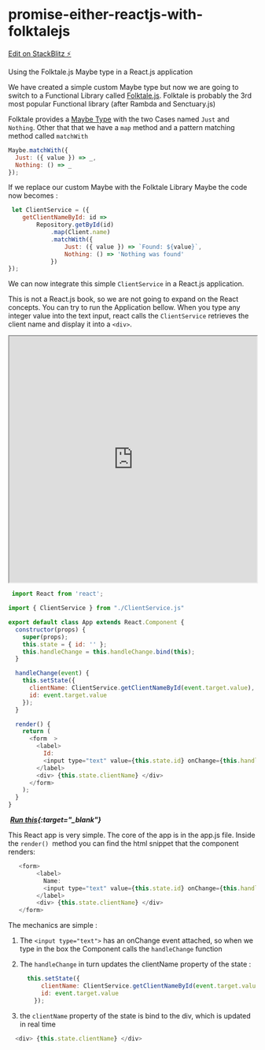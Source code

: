# promise-either-reactjs-with-folktalejs

[Edit on StackBlitz ⚡️](https://stackblitz.com/edit/promise-either-reactjs-with-folktalejs)


Using the Folktale.js Maybe type in a React.js application 

We have created a simple custom Maybe type but now we are going to switch to a Functional Library called [Folktale.js](https://folktale.origamitower.com/). Folktale is probably the 3rd most popular Functional library (after Rambda and Senctuary.js)

Folktale provides a [Maybe Type](https://folktale.origamitower.com/api/v2.3.0/en/folktale.maybe.html) with the two Cases named `Just` and `Nothing`. Other that that we have a `map` method and a pattern matching method called `matchWith`

```javascript
Maybe.matchWith({
  Just: ({ value }) => _,
  Nothing: () => _
});
```

If we replace our custom Maybe with the Folktale Library Maybe the code now becomes : 

```javascript
 let ClientService = ({
    getClientNameById: id =>
        Repository.getById(id)
            .map(Client.name)
            .matchWith({
                Just: ({ value }) => `Found: ${value}`, 
                Nothing: () => 'Nothing was found'
            })
}); 
```

 We can now integrate this simple `ClientService` in a React.js application.

This is not a React.js book, so we are not going to expand on the  React concepts. You can try to run the Application bellow. When you type any integer value into the text input, react calls the `ClientService` retrieves the client name and display it into a `<div>`.

<iframe  height="500" width="100%" src="https://stackblitz.com/edit/maybe-reactjs-with-folktalejs?file=src/App.js"></iframe>

```javascript
 import React from 'react';

import { ClientService } from "./ClientService.js"

export default class App extends React.Component {
  constructor(props) {
    super(props);
    this.state = { id: '' };
    this.handleChange = this.handleChange.bind(this);
  }

  handleChange(event) {
    this.setState({
      clientName: ClientService.getClientNameById(event.target.value),
      id: event.target.value
    });
  }

  render() {
    return (
      <form  >
        <label>
          Id:
          <input type="text" value={this.state.id} onChange={this.handleChange} />
        </label>
        <div> {this.state.clientName} </div>
      </form>
    );
  }
}
```

​														 																																					***[Run this](https://stackblitz.com/edit/maybe-reactjs-with-folktalejs?file=src/App.js){:target="_blank"}***

This React app is very simple. The core of the app is in the app.js file. Inside the `render() `method you can find the html snippet that the component renders:

```javascript
   <form>
        <label>
          Name:
          <input type="text" value={this.state.id} onChange={this.handleChange} />
        </label>
        <div> {this.state.clientName} </div>
   </form> 
```

The mechanics are simple :

1. The `<input type="text">` has an onChange event attached, so when we type in the box the Component calls the `handleChange` function

2. The `handleChange` in turn updates the clientName property of the state :

   ```javascript
     this.setState({
         clientName: ClientService.getClientNameById(event.target.value),
         id: event.target.value
       });
   ```

3. the `clientName` property of the state is bind to the div, which is updated in real time

```javascript
  <div> {this.state.clientName} </div>
```

